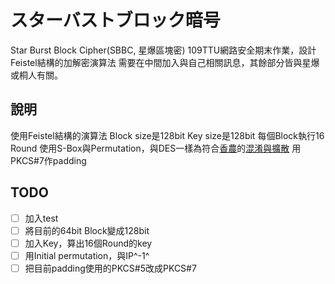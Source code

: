 # スターバストブロック暗号

Star Burst Block Cipher(SBBC, 星爆區塊密)
109TTU網路安全期末作業，設計Feistel結構的加解密演算法
需要在中間加入與自己相關訊息，其餘部分皆與星爆或桐人有關。

## 說明

使用Feistel結構的演算法
Block size是128bit
Key size是128bit
每個Block執行16 Round
使用S-Box與Permutation，與DES一樣為符合[香農](https://zh.wikipedia.org/wiki/克劳德·香农)的[混淆與擴散](https://zh.wikipedia.org/wiki/混淆與擴散)
用PKCS#7作padding

## TODO
- [ ] 加入test
- [ ] 將目前的64bit Block變成128bit
- [ ] 加入Key，算出16個Round的key
- [ ] 用Initial permutation，與IP^-1^
- [ ] 把目前padding使用的PKCS#5改成PKCS#7
